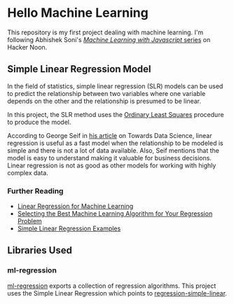# Hello Machine Learning
This repository is my first project dealing with machine learning. I'm following Abhishek Soni's [*Machine Learning with Javascript* series][hacker-noon] on Hacker Noon.

## Simple Linear Regression Model
In the field of statistics, simple linear regression (SLR) models can be used to predict the relationship between two variables where one variable depends on the other and the relationship is presumed to be linear.

In this project, the SLR method uses the [Ordinary Least Squares][ordinary-least-squares] procedure to produce the model.

According to George Seif in [his article][george-seif] on Towards Data Science, linear regression is useful as a fast model when the relationship to be modeled is simple and there is not a lot of data available. Also, Seif mentions that the model is easy to understand making it valuable for business decisions. Linear regression is not as good as other models for working with highly complex data.

### Further Reading
* [Linear Regression for Machine Learning][ml-mastery-slr]
* [Selecting the Best Machine Learning Algorithm for Your Regression Problem][george-seif]
* [Simple Linear Regression Examples][slr-examples]


## Libraries Used
### ml-regression
[ml-regression][gh-ml-regression] exports a collection of regression algorithms. This project uses the Simple Linear Regression which points to [regression-simple-linear][gh-regression-simple-linear].

<!-- Links -->
[hacker-noon]: https://hackernoon.com/machine-learning-with-javascript-part-1-9b97f3ed4fe5
[ordinary-least-squares]: https://en.wikipedia.org/wiki/Ordinary_least_squares
[ml-mastery-slr]: https://machinelearningmastery.com/linear-regression-for-machine-learning/
[gh-ml-regression]: https://github.com/mljs/regression
[gh-regression-simple-linear]: https://github.com/mljs/regression-simple-linear
[george-seif]: https://towardsdatascience.com/selecting-the-best-machine-learning-algorithm-for-your-regression-problem-20c330bad4ef
[slr-examples]: http://intellspot.com/linear-regression-examples/
